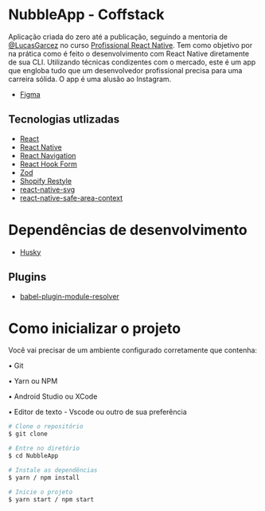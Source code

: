 # NubbleApp - Coffstack

<p>Aplicação criada do zero até a publicação, seguindo a mentoria de <a href='https://github.com/LucasGarcez' target='_blank'>@LucasGarcez</a> no curso <a href='https://coffstack.com.br/' target='_blank'>Profissional React Native</a>. Tem como objetivo por na prática como é feito o desenvolvimento com React Native diretamente de sua CLI. Utilizando técnicas condizentes com o mercado, este é um app que engloba tudo que um desenvolvedor profissional precisa para uma carreira sólida. O app é uma alusão ao Instagram.</p>

- [Figma](https://www.figma.com/design/qZVdIhrBpXhyZCPhy1WfAh/App---Nubble-(v.1.1)?node-id=0-1&t=UCqKWIqt6mvrfYjk-0)

## Tecnologias utlizadas 
- [React](https://react.dev/)
- [React Native](https://reactnative.dev/)
- [React Navigation](https://reactnavigation.org/)
- [React Hook Form](https://react-hook-form.com/)
- [Zod](https://zod.dev/)
- [Shopify Restyle](https://shopify.github.io/restyle/)
- [react-native-svg](https://github.com/software-mansion/react-native-svg)
- [react-native-safe-area-context](https://github.com/th3rdwave/react-native-safe-area-context)


# Dependências de desenvolvimento

- [Husky](https://typicode.github.io/husky/)

## Plugins

- [babel-plugin-module-resolver](https://github.com/tleunen/babel-plugin-module-resolver)


# Como inicializar o projeto

<p>Você vai precisar de um ambiente configurado corretamente que contenha:</p>
<p>• Git</p>
<p>• Yarn ou NPM</p>
<p>• Android Studio ou XCode</p>
<p>• Editor de texto - Vscode ou outro de sua preferência</p>

```bash
# Clone o repositório
$ git clone
```
```bash
# Entre no diretório
$ cd NubbleApp
```
```bash
# Instale as dependências
$ yarn / npm install
```
```bash
# Inicie o projeto
$ yarn start / npm start
```

